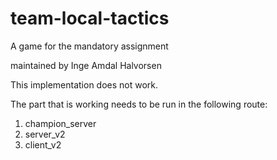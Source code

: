 # team-local-tactics
A game for the mandatory assignment

maintained by
Inge Amdal Halvorsen


This implementation does not work.


The part that is working needs to be run in the following route:
1. champion_server
2. server_v2
3. client_v2 